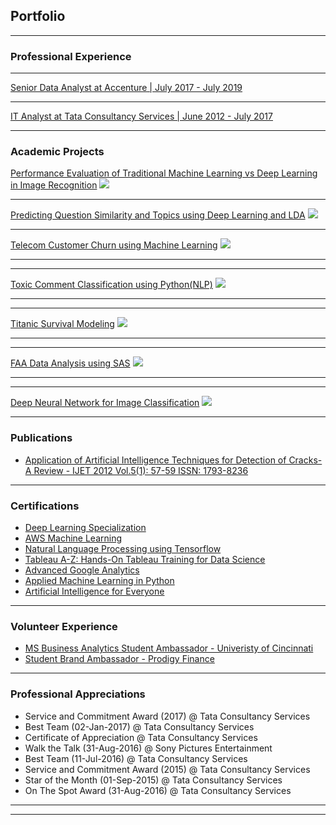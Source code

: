 ## Portfolio

---

### Professional Experience 


---
[Senior Data Analyst at Accenture | July 2017 - July 2019](https://www.accenture.com/us-en/services/consulting/technology-consulting)

---
[IT Analyst at Tata Consultancy Services | June 2012 - July 2017](https://www.tcs.com)

---

### Academic Projects 

[Performance Evaluation of Traditional Machine Learning vs Deep Learning in Image Recognition](https://github.com/sagar-sahoo/Traditional-ML-vs-Deep-Learning)
<img src="images/dummy_thumbnail.jpg?raw=true"/>

---
[Predicting Question Similarity and Topics using Deep Learning and LDA](https://github.com/sagar-sahoo/Question-Similarity-and-Topic-Modeling-using-Deep-Learning-and-LDA)
<img src="images/dummy_thumbnail.jpg?raw=true"/>

---
[Telecom Customer Churn using Machine Learning](https://github.com/sagar-sahoo/Telecom-Customer-Churn)
<img src="images/dummy_thumbnail.jpg?raw=true"/>

---

---
[Toxic Comment Classification using Python(NLP)](https://github.com/sagar-sahoo/Toxic-Comment-Classification)
<img src="images/dummy_thumbnail.jpg?raw=true"/>

---
---
[Titanic Survival Modeling](https://github.com/sagar-sahoo/Titanic-Survival-Modeling)
<img src="images/dummy_thumbnail.jpg?raw=true"/>

---
---
[FAA Data Analysis using SAS](https://github.com/sagar-sahoo/FAA-Analysis)
<img src="images/dummy_thumbnail.jpg?raw=true"/>

---
---
[Deep Neural Network for Image Classification](https://github.com/sagar-sahoo/Deep-Neural-Network-for-Image-Classification)
<img src="images/dummy_thumbnail.jpg?raw=true"/>

---
### Publications

- [Application of Artificial Intelligence Techniques for Detection of Cracks-A Review - IJET 2012 Vol.5(1): 57-59 ISSN: 1793-8236](http://www.ijetch.org/papers/510-M058.pdf)

---

### Certifications

- [Deep Learning Specialization](https://www.coursera.org/account/accomplishments/certificate/24N2RRVPBCUR)
- [AWS Machine Learning](https://www.coursera.org/account/accomplishments/certificate/8KX9VUXBUXBB)
- [Natural Language Processing using Tensorflow](https://www.coursera.org/account/accomplishments/certificate/3AVDX6QNJ9KL)
- [Tableau A-Z: Hands-On Tableau Training for Data Science](https://www.udemy.com/certificate/UC-TB6XLYQB/)
- [Advanced Google Analytics](https://analytics.google.com/analytics/academy/certificate/qIGtqA0gRmOy0xx9BtY2Aw)
- [Applied Machine Learning in Python](https://www.coursera.org/account/accomplishments/certificate/24N2RRVPBCUR)
- [Artificial Intelligence for Everyone](https://www.coursera.org/account/accomplishments/certificate/T8VGKJB29QKQ)

---

### Volunteer Experience

- [MS Business Analytics Student Ambassador - Univeristy of Cincinnati](https://business.uc.edu/academics/specialized-masters/business-analytics.html)
- [Student Brand Ambassador - Prodigy Finance](https://prodigyfinance.com)

---

### Professional Appreciations

- Service and Commitment Award (2017) @ Tata Consultancy Services
- Best Team (02-Jan-2017) @ Tata Consultancy Services
- Certificate of Appreciation @ Tata Consultancy Services
- Walk the Talk  (31-Aug-2016) @ Sony Pictures Entertainment
- Best Team (11-Jul-2016) @ Tata Consultancy Services
- Service and Commitment Award (2015) @ Tata Consultancy Services
- Star of the Month (01-Sep-2015) @ Tata Consultancy Services
- On The Spot Award (31-Aug-2016) @ Tata Consultancy Services


---

---
<!-- Remove above link if you don't want to attibute -->
